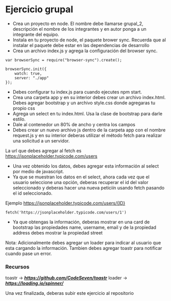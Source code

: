 # Ejercicio grupal

- Crea un proyecto en node. El nombre debe llamarse grupal_2, descripción el nombre de los integrantes y en autor ponga a un integrante del equipo.
- Instala en tu proyecto de node, el paquete brower sync. Recuerda que al instalar el paquete debe estar en las dependencias de desarrollo
- Crea un archivo index.js y agrega la configuración del browser sync.
```
var browserSync = require("browser-sync").create();

browserSync.init({
    watch: true,
    server: "./app"
});
```
- Debes configurar tu index.js para cuando ejecutes npm start.
- Crea una carpeta app y en su interior debes crear un archivo index.html. Debes agregar bootstrap y un archivo style.css donde agregaras tu propio css
- Agrega un select en tu index.html. Usa la clase de bootstrap para darle estilo.
- Dale al contenedor un 80% de ancho y centra los campos
- Debes crear un nuevo archivo js dentro de la carpeta app con el nombre request.js y en su interior deberas utilizar el método fetch para realizar una solicitud a un servidor.

La url que debes agregar al fetch es https://jsonplaceholder.typicode.com/users
- Una vez obtenido los datos, debes agregar esta información al select por medio de javascript.
- Ya que se muestran los datos en el select, ahora cada vez que el usuario seleccione una opción, deberas recuperar el id del valor seleccionado y deberas hacer una nueva peticiín usando fetch pasando el id seleccionado. 

Ejemplo
https://jsonplaceholder.typicode.com/users/{ID}
```
fetch('https://jsonplaceholder.typicode.com/users/1')
```
- Ya que obtengas la información, deberas mostrar en una card de bootstrap las propiedades name, username, email y de la propiedad address debes mostrar la propiedad street

Nota: Adicionalmente debes agregar un loader para indicar al usuario que esta cargando la información. Tambien debes agregar toastr para notificar cuando pase un error.

### Recursos 

toastr ->  ***https://github.com/CodeSeven/toastr***
loader -> ***https://loading.io/spinner/***


Una vez finalizada, deberas subir este ejercicio al repositorio

```
